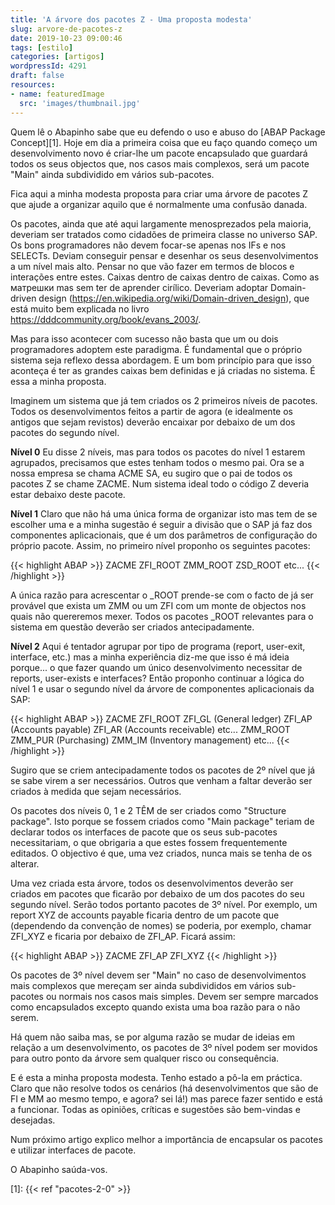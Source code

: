 ```yaml
---
title: 'A árvore dos pacotes Z - Uma proposta modesta'
slug: arvore-de-pacotes-z
date: 2019-10-23 09:00:46
tags: [estilo]
categories: [artigos]
wordpressId: 4291
draft: false
resources:
- name: featuredImage
  src: 'images/thumbnail.jpg'
---
```

Quem lê o Abapinho sabe que eu defendo o uso e abuso do [ABAP Package Concept][1]. Hoje em dia a primeira coisa que eu faço quando começo um desenvolvimento novo é criar-lhe um pacote encapsulado que guardará todos os seus objectos que, nos casos mais complexos, será um pacote "Main" ainda subdividido em vários sub-pacotes.

Fica aqui a minha modesta proposta para criar uma árvore de pacotes Z que ajude a organizar aquilo que é normalmente uma confusão danada.

<!--more-->

Os pacotes, ainda que até aqui largamente menosprezados pela maioria, deveriam ser tratados como cidadões de primeira classe no universo SAP. Os bons programadores não devem focar-se apenas nos IFs e nos SELECTs. Deviam conseguir pensar e desenhar os seus desenvolvimentos a um nível mais alto. Pensar no que vão fazer em termos de blocos e interações entre estes. Caixas dentro de caixas dentro de caixas. Como as матрешки mas sem ter de aprender cirílico. Deveriam adoptar Domain-driven design (https://en.wikipedia.org/wiki/Domain-driven_design), que está muito bem explicada no livro https://dddcommunity.org/book/evans_2003/.

Mas para isso acontecer com sucesso não basta que um ou dois programadores adoptem este paradigma. É fundamental que o próprio sistema seja reflexo dessa abordagem. E um bom princípio para que isso aconteça é ter as grandes caixas bem definidas e já criadas no sistema. É essa a minha proposta.

Imaginem um sistema que já tem criados os 2 primeiros níveis de pacotes. Todos os desenvolvimentos feitos a partir de agora (e idealmente os antigos que sejam revistos) deverão encaixar por debaixo de um dos pacotes do segundo nível.

**Nível 0**
Eu disse 2 níveis, mas para todos os pacotes do nível 1 estarem agrupados, precisamos que estes tenham todos o mesmo pai. Ora se a nossa empresa se chama ACME SA, eu sugiro que o pai de todos os pacotes Z se chame ZACME. Num sistema ideal todo o código Z deveria estar debaixo deste pacote.

**Nível 1**
Claro que não há uma única forma de organizar isto mas tem de se escolher uma e a minha sugestão é seguir a divisão que o SAP já faz dos componentes aplicacionais, que é um dos parâmetros de configuração do próprio pacote. Assim, no primeiro nível proponho os seguintes pacotes:

{{< highlight ABAP >}}
ZACME
  ZFI_ROOT
  ZMM_ROOT
  ZSD_ROOT
  etc...
{{< /highlight >}}

A única razão para acrescentar o _ROOT prende-se com o facto de já ser provável que exista um ZMM ou um ZFI com um monte de objectos nos quais não quereremos mexer. Todos os pacotes _ROOT relevantes para o sistema em questão deverão ser criados antecipadamente.

**Nível 2**
Aqui é tentador agrupar por tipo de programa (report, user-exit, interface, etc.) mas a minha experiência diz-me que isso é má ideia porque... o que fazer quando um único desenvolvimento necessitar de reports, user-exists e interfaces? Então proponho continuar a lógica do nível 1 e usar o segundo nível da árvore de componentes aplicacionais da SAP:

{{< highlight ABAP >}}
ZACME
  ZFI_ROOT
    ZFI_GL (General ledger)
    ZFI_AP (Accounts payable)
    ZFI_AR (Accounts receivable)
    etc...
  ZMM_ROOT
    ZMM_PUR (Purchasing)
    ZMM_IM (Inventory management)
    etc...
{{< /highlight >}}

Sugiro que se criem antecipadamente todos os pacotes de 2º nível que já se sabe virem a ser necessários. Outros que venham a faltar deverão ser criados à medida que sejam necessários.

Os pacotes dos níveis 0, 1 e 2 TÊM de ser criados como "Structure package". Isto porque se fossem criados como "Main package" teriam de declarar todos os interfaces de pacote que os seus sub-pacotes necessitariam, o que obrigaria a que estes fossem frequentemente editados. O objectivo é que, uma vez criados, nunca mais se tenha de os alterar.

Uma vez criada esta árvore, todos os desenvolvimentos deverão ser criados em pacotes que ficarão por debaixo de um dos pacotes do seu segundo nível. Serão todos portanto pacotes de 3º nível. Por exemplo, um report XYZ de accounts payable ficaria dentro de um pacote que (dependendo da convenção de nomes) se poderia, por exemplo, chamar ZFI_XYZ e ficaria por debaixo de ZFI_AP. Ficará assim:

{{< highlight ABAP >}}
ZACME
  ZFI_AP
    ZFI_XYZ
{{< /highlight >}}

Os pacotes de 3º nível devem ser "Main" no caso de desenvolvimentos mais complexos que mereçam ser ainda subdivididos em vários sub-pacotes ou normais nos casos mais simples. Devem ser sempre marcados como encapsulados excepto quando exista uma boa razão para o não serem.

Há quem não saiba mas, se por alguma razão se mudar de ideias em relação a um desenvolvimento, os pacotes de 3º nível podem ser movidos para outro ponto da árvore sem qualquer risco ou consequência.

E é esta a minha proposta modesta. Tenho estado a pô-la em práctica. Claro que não resolve todos os cenários (há desenvolvimentos que são de FI e MM ao mesmo tempo, e agora? sei lá!) mas parece fazer sentido e está a funcionar. Todas as opiniões, críticas e sugestões são bem-vindas e desejadas.

Num próximo artigo explico melhor a importância de encapsular os pacotes e utilizar interfaces de pacote.

O Abapinho saúda-vos.

   [1]: {{< ref "pacotes-2-0" >}}
